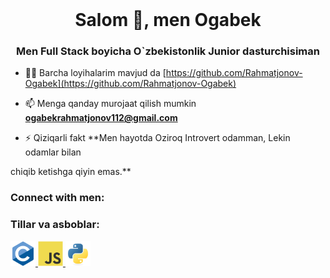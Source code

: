 <img src="https://i.pinimg.com/originals/15/f0/72/15f0729d004bbf7ecea976b38a1fd8cb.gif" alt="" style="width: 200px;">

<h1 align="center">Salom 👋, men Ogabek</h1>
<h3 align="center">Men Full Stack boyicha O`zbekistonlik Junior dasturchisiman</h3>

- 👨‍💻 Barcha loyihalarim mavjud da [https://github.com/Rahmatjonov-Ogabek](https://github.com/Rahmatjonov-Ogabek)

- 📫 Menga qanday murojaat qilish mumkin **ogabekrahmatjonov112@gmail.com**

- ⚡ Qiziqarli fakt **Men hayotda Oziroq Introvert odamman, Lekin odamlar bilan

chiqib ketishga qiyin emas.** <h3 align="left">Connect with men:</h3>
<p align="left">
</p>

<h3 align="left">Tillar va asboblar:</h3>
<p align="left"> <a href="https:/ /www.cprogramming.com/" target="_blank" rel="noreferrer"> <img src="https://raw.githubusercontent.com/devicons/devicon/master/icons/c/c-original.svg" alt="c" width="40" height="40"/> </a> <a href="https://developer.mozilla.org/en-US/docs/Web/JavaScript" target="_blank" rel="noreferrer"> <img src="https://raw.githubusercontent.com/devicons/devicon/master/icons/javascript/javascript-original.svg" alt="javascript" width="40" height="40"/> </ a> <a href="https://www.python.org" target="_blank" rel="noreferrer"> <img src="https://raw.githubusercontent.com/devicons/devicon/master/icons/python/python-original.svg" alt="python" width="40" height="40"/> </a> </p>
